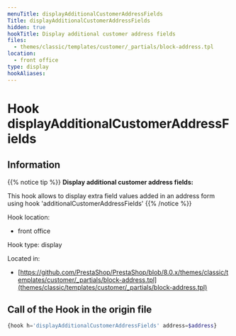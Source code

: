```yaml
---
menuTitle: displayAdditionalCustomerAddressFields
Title: displayAdditionalCustomerAddressFields
hidden: true
hookTitle: Display additional customer address fields
files:
  - themes/classic/templates/customer/_partials/block-address.tpl
location:
  - front office
type: display
hookAliases:
---
```


# Hook displayAdditionalCustomerAddressFields

## Information

{{% notice tip %}}
**Display additional customer address fields:** 

This hook allows to display extra field values added in an address form using hook 'additionalCustomerAddressFields'
{{% /notice %}}

Hook location:
  - front office

Hook type: display

Located in: 
  - [https://github.com/PrestaShop/PrestaShop/blob/8.0.x/themes/classic/templates/customer/_partials/block-address.tpl](themes/classic/templates/customer/_partials/block-address.tpl)

## Call of the Hook in the origin file

```php
{hook h='displayAdditionalCustomerAddressFields' address=$address}
```